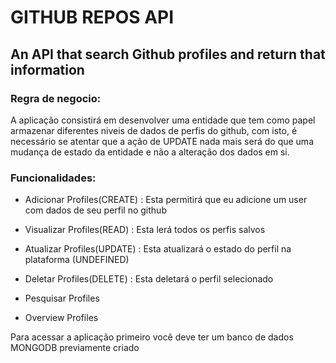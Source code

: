 # GITHUB REPOS API

## An API that search Github profiles and return that information

### Regra de negocio:
A aplicação consistirá em desenvolver uma entidade que tem como papel armazenar diferentes niveis de dados de perfis do github, com isto, é necessário se atentar que a ação de UPDATE nada mais será do que uma mudança de estado da entidade e não a alteração dos dados em si.

### Funcionalidades:

- Adicionar Profiles(CREATE) :
  Esta permitirá que eu adicione um user com dados de seu perfil no github

- Visualizar Profiles(READ) :
  Esta lerá todos os perfis salvos

- Atualizar Profiles(UPDATE) :
  Esta atualizará o estado do perfil na plataforma (UNDEFINED) 

- Deletar Profiles(DELETE) :
  Esta deletará o perfil selecionado

- Pesquisar Profiles

- Overview Profiles


Para acessar a aplicação primeiro você deve ter um banco de dados MONGODB previamente criado
